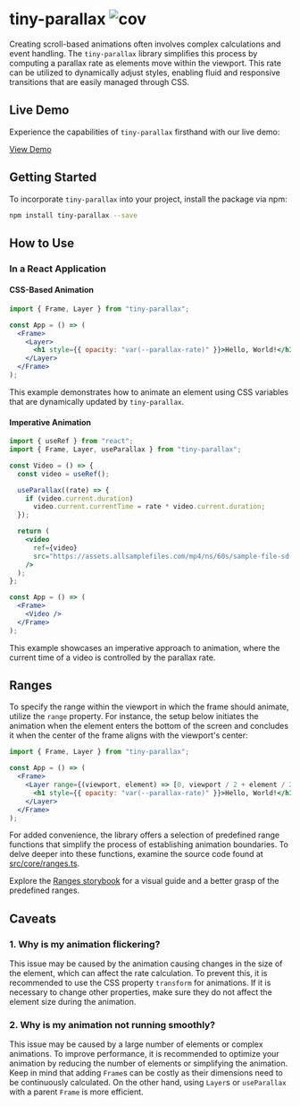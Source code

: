 # tiny-parallax ![cov](https://img.shields.io/endpoint?url=https://gist.githubusercontent.com/brunobispo/64f2e5c0e1543a5949f6d7053df7f400/raw/coverage_main.json)

Creating scroll-based animations often involves complex calculations and event handling. The `tiny-parallax` library simplifies this process by computing a parallax rate as elements move within the viewport. This rate can be utilized to dynamically adjust styles, enabling fluid and responsive transitions that are easily managed through CSS.

## Live Demo

Experience the capabilities of `tiny-parallax` firsthand with our live demo:

[View Demo](https://brunobispo.github.io/tiny-parallax)

## Getting Started

To incorporate `tiny-parallax` into your project, install the package via npm:

```bash
npm install tiny-parallax --save
```

## How to Use

### In a React Application

#### CSS-Based Animation

```jsx
import { Frame, Layer } from "tiny-parallax";

const App = () => (
  <Frame>
    <Layer>
      <h1 style={{ opacity: "var(--parallax-rate)" }}>Hello, World!</h1>
    </Layer>
  </Frame>
);
```

This example demonstrates how to animate an element using CSS variables that are dynamically updated by `tiny-parallax`.

#### Imperative Animation

```jsx
import { useRef } from "react";
import { Frame, Layer, useParallax } from "tiny-parallax";

const Video = () => {
  const video = useRef();

  useParallax((rate) => {
    if (video.current.duration)
      video.current.currentTime = rate * video.current.duration;
  });

  return (
    <video
      ref={video}
      src="https://assets.allsamplefiles.com/mp4/ns/60s/sample-file-sd.mp4"
    />
  );
};

const App = () => (
  <Frame>
    <Video />
  </Frame>
);
```

This example showcases an imperative approach to animation, where the current time of a video is controlled by the parallax rate.

## Ranges

To specify the range within the viewport in which the frame should animate, utilize the `range` property. For instance, the setup below initiates the animation when the element enters the bottom of the screen and concludes it when the center of the frame aligns with the viewport's center:

```jsx
import { Frame, Layer } from "tiny-parallax";

const App = () => (
  <Frame>
    <Layer range={(viewport, element) => [0, viewport / 2 + element / 2]}>
      <h1 style={{ opacity: "var(--parallax-rate)" }}>Hello, World!</h1>
    </Layer>
  </Frame>
);
```

For added convenience, the library offers a selection of predefined range functions that simplify the process of establishing animation boundaries. To delve deeper into these functions, examine the source code found at [src/core/ranges.ts](src/core/ranges.ts).

Explore the [Ranges storybook](https://brunobispo.github.io/tiny-parallax?path=/story/docs-ranges--predefined-ranges&args=range:inView) for a visual guide and a better grasp of the predefined ranges.

## Caveats

### 1. Why is my animation flickering?

This issue may be caused by the animation causing changes in the size of the element, which can affect the rate calculation. To prevent this, it is recommended to use the CSS property `transform` for animations. If it is necessary to change other properties, make sure they do not affect the element size during the animation.

### 2. Why is my animation not running smoothly?

This issue may be caused by a large number of elements or complex animations. To improve performance, it is recommended to optimize your animation by reducing the number of elements or simplifying the animation. Keep in mind that adding `Frame`s can be costly as their dimensions need to be continuously calculated. On the other hand, using `Layer`s or `useParallax` with a parent `Frame` is more efficient.
